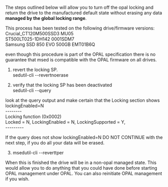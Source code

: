 The steps outlined below will allow you to turn off the opal locking and return the drive to the manufactured default state without erasing any data **managed by the global locking range**.

This process has been tested on the following drive/firmware versions:  
    Crucial_CT120M500SSD3                    MU05  
    ST500LT025-1DH142                        0001SDM7  
    Samsung SSD 850 EVO 500GB                EMT01B6Q  

even though this procedure is part of the OPAL specification there is no guarantee that msed is compatible with the OPAL firmware on all drives.

1. revert the locking SP.  
sedutil-cli --revertnoerase <Admin1Password> <drive>

2. verify that the locking SP has been deactivated  
sedutil-cli --query <drive> 

look at the query output and make certain that the Locking section shows lockingEnabled=N  
    --------  
    Locking function (0x0002)  
        Locked = N, LockingEnabled = N, LockingSupported = Y,   <snip>  
    ---------  

If the query does not show lockingEnabled=N DO NOT CONTINUE with the next step, if you do all your data will be erased.

3. msedutil-cli --reverttper <SIDpassword> <drive>

When this is finished the drive will be in a non-opal managed state.  This would allow you to do anything that you could have done before starting OPAL management under OPAL.  You can also reinitiate OPAL management if you wish.
